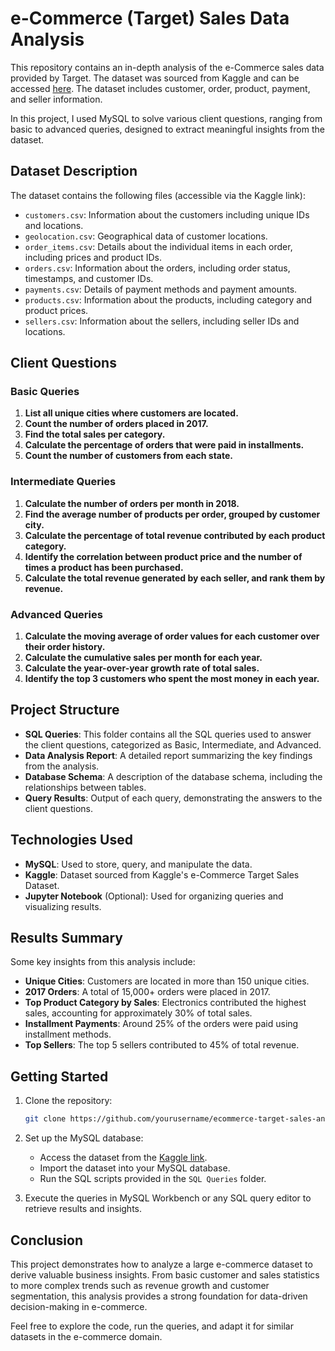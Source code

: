 # e-Commerce (Target) Sales Data Analysis

This repository contains an in-depth analysis of the e-Commerce sales data provided by Target. The dataset was sourced from Kaggle and can be accessed [here](https://www.kaggle.com/datasets/devarajv88/target-dataset?select=products.csv). The dataset includes customer, order, product, payment, and seller information.

In this project, I used MySQL to solve various client questions, ranging from basic to advanced queries, designed to extract meaningful insights from the dataset.

## Dataset Description

The dataset contains the following files (accessible via the Kaggle link):

- `customers.csv`: Information about the customers including unique IDs and locations.
- `geolocation.csv`: Geographical data of customer locations.
- `order_items.csv`: Details about the individual items in each order, including prices and product IDs.
- `orders.csv`: Information about the orders, including order status, timestamps, and customer IDs.
- `payments.csv`: Details of payment methods and payment amounts.
- `products.csv`: Information about the products, including category and product prices.
- `sellers.csv`: Information about the sellers, including seller IDs and locations.

## Client Questions

### Basic Queries
1. **List all unique cities where customers are located.**
2. **Count the number of orders placed in 2017.**
3. **Find the total sales per category.**
4. **Calculate the percentage of orders that were paid in installments.**
5. **Count the number of customers from each state.**

### Intermediate Queries
1. **Calculate the number of orders per month in 2018.**
2. **Find the average number of products per order, grouped by customer city.**
3. **Calculate the percentage of total revenue contributed by each product category.**
4. **Identify the correlation between product price and the number of times a product has been purchased.**
5. **Calculate the total revenue generated by each seller, and rank them by revenue.**

### Advanced Queries
1. **Calculate the moving average of order values for each customer over their order history.**
2. **Calculate the cumulative sales per month for each year.**
3. **Calculate the year-over-year growth rate of total sales.**
4. **Identify the top 3 customers who spent the most money in each year.**

## Project Structure

- **SQL Queries**: This folder contains all the SQL queries used to answer the client questions, categorized as Basic, Intermediate, and Advanced.
- **Data Analysis Report**: A detailed report summarizing the key findings from the analysis.
- **Database Schema**: A description of the database schema, including the relationships between tables.
- **Query Results**: Output of each query, demonstrating the answers to the client questions.

## Technologies Used

- **MySQL**: Used to store, query, and manipulate the data.
- **Kaggle**: Dataset sourced from Kaggle's e-Commerce Target Sales Dataset.
- **Jupyter Notebook** (Optional): Used for organizing queries and visualizing results.

## Results Summary

Some key insights from this analysis include:

- **Unique Cities**: Customers are located in more than 150 unique cities.
- **2017 Orders**: A total of 15,000+ orders were placed in 2017.
- **Top Product Category by Sales**: Electronics contributed the highest sales, accounting for approximately 30% of total sales.
- **Installment Payments**: Around 25% of the orders were paid using installment methods.
- **Top Sellers**: The top 5 sellers contributed to 45% of total revenue.

## Getting Started

1. Clone the repository:
   ```bash
   git clone https://github.com/yourusername/ecommerce-target-sales-analysis.git
   ```
2. Set up the MySQL database:
   - Access the dataset from the [Kaggle link](https://www.kaggle.com/datasets/devarajv88/target-dataset?select=products.csv).
   - Import the dataset into your MySQL database.
   - Run the SQL scripts provided in the `SQL Queries` folder.

3. Execute the queries in MySQL Workbench or any SQL query editor to retrieve results and insights.

## Conclusion

This project demonstrates how to analyze a large e-commerce dataset to derive valuable business insights. From basic customer and sales statistics to more complex trends such as revenue growth and customer segmentation, this analysis provides a strong foundation for data-driven decision-making in e-commerce.

Feel free to explore the code, run the queries, and adapt it for similar datasets in the e-commerce domain.
